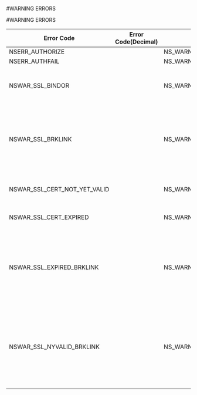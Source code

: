 #WARNING ERRORS

#WARNING ERRORS



<table><thead><tr><th>Error Code</th><th>Error Code(Decimal)</th><th>Error Code(Hex)</th><th>Error Message</th></tr></thead><tbody><tr><td>NSERR_AUTHORIZE</td><td></td><td>NS_WARNING|0x001</td><td>?</td><tr><tr><td>NSERR_AUTHFAIL</td><td></td><td>NS_WARNING|0x002</td><td>?</td><tr><tr><td>NSWAR_SSL_BINDOR</td><td></td><td>NS_WARNING|NSERR_SSL_BINDOR</td><td>Current certificate replaces the previous binding</td><tr><tr><td>NSWAR_SSL_BRKLINK</td><td></td><td>NS_WARNING|NSERR_SSL_BRKLINK</td><td>All incompatible CA links/Cert Bindings were broken during the update operation</td><tr><tr><td>NSWAR_SSL_CERT_NOT_YET_VALID</td><td></td><td>NS_WARNING|NSERR_SSL_CERT_NOT_YET_VALID</td><td>The specified certificate is not yet valid</td><tr><tr><td>NSWAR_SSL_CERT_EXPIRED</td><td></td><td>NS_WARNING|NSERR_SSL_CERT_EXPIRED</td><td>The certificate has expired</td><tr><tr><td>NSWAR_SSL_EXPIRED_BRKLINK</td><td></td><td>NS_WARNING|NSERR_SSL_EXPIRED_BRKLINK</td><td>All incompatible CA links were broken during the update operation. (Note: the certificate has expired)</td><tr><tr><td>NSWAR_SSL_NYVALID_BRKLINK</td><td></td><td>NS_WARNING|NSERR_SSL_NYVALID_BRKLINK</td><td>All incompatible CA links were broken during the update operation. (Note: the certificate is not yet valid)</td><tr></tbody></table>
